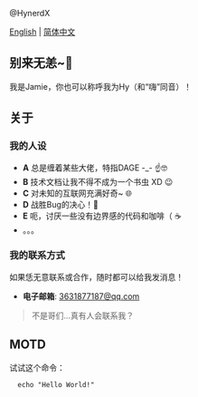 @HynerdX

[English](README.md) | [简体中文](自述文件.md)

## 别来无恙~👋
我是Jamie，你也可以称呼我为Hy（和“嗨”同音）！

## 关于
### 我的人设
  - **A** 总是缠着某些大佬，特指DAGE -_- ☝️🤓
  - **B** 技术文档让我不得不成为一个书虫 XD 😉
  - **C** 对未知的互联网充满好奇~ 🌐
  - **D** 战胜Bug的决心！🐛
  - **E** 呃，讨厌一些没有边界感的代码和咖啡（ ☕️
  - 。。。
### 我的联系方式
如果恁无意联系或合作，随时都可以给我发消息！
  - **电子邮箱**: 3631877187@qq.com
>不是哥们...真有人会联系我？

## MOTD
试试这个命令：
```shell
  echo "Hello World!"
